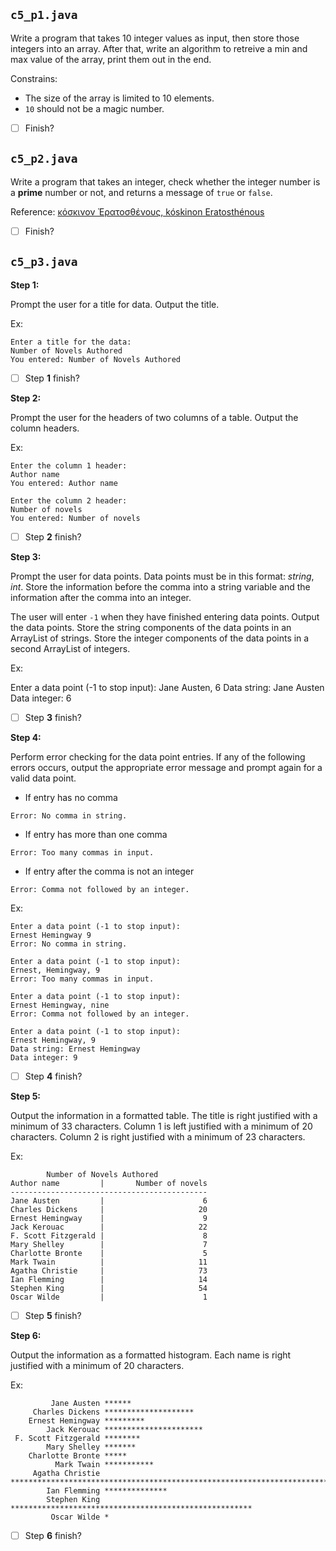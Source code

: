 ## `c5_p1.java`

Write a program that takes 10 integer values as input, then store those integers into an array. After that, write an algorithm to retreive a min and max value of the array, print them out in the end.

Constrains: 
* The size of the array is limited to 10 elements.
* `10` should not be a magic number.
  
- [ ] Finish?

## `c5_p2.java`

Write a program that takes an integer, check whether the integer number is a **prime** number or not, and returns a message of `true` or `false`.

Reference: [κόσκινον Ἐρατοσθένους, kóskinon Eratosthénous](https://en.wikipedia.org/wiki/Sieve_of_Eratosthenes)

- [ ] Finish?

## `c5_p3.java`

**Step 1:**

Prompt the user for a title for data. Output the title.

Ex:

```
Enter a title for the data:
Number of Novels Authored
You entered: Number of Novels Authored
```

- [ ] Step **1** finish?

**Step 2:**

Prompt the user for the headers of two columns of a table. Output the column headers.

Ex:

```
Enter the column 1 header:
Author name
You entered: Author name

Enter the column 2 header:
Number of novels
You entered: Number of novels
```

- [ ] Step **2** finish?

**Step 3:**

Prompt the user for data points. Data points must be in this format: *string*, *int*. Store the information before the comma into a string variable and the information after the comma into an integer.

The user will enter `-1` when they have finished entering data points. Output the data points. Store the string components of the data points in an ArrayList of strings. Store the integer components of the data points in a second ArrayList of integers.

Ex:

Enter a data point (-1 to stop input):
Jane Austen, 6
Data string: Jane Austen
Data integer: 6

- [ ] Step **3** finish?

**Step 4:**

Perform error checking for the data point entries. If any of the following errors occurs, output the appropriate error message and prompt again for a valid data point.

* If entry has no comma

```
Error: No comma in string.
```

* If entry has more than one comma

```
Error: Too many commas in input.
```

* If entry after the comma is not an integer

```
Error: Comma not followed by an integer.
```

Ex:

```
Enter a data point (-1 to stop input):
Ernest Hemingway 9
Error: No comma in string.

Enter a data point (-1 to stop input):
Ernest, Hemingway, 9
Error: Too many commas in input.

Enter a data point (-1 to stop input):
Ernest Hemingway, nine
Error: Comma not followed by an integer.

Enter a data point (-1 to stop input):
Ernest Hemingway, 9
Data string: Ernest Hemingway
Data integer: 9
```

- [ ] Step **4** finish?

**Step 5:**

Output the information in a formatted table. The title is right justified with a minimum of 33 characters. Column 1 is left justified with a minimum of 20 characters. Column 2 is right justified with a minimum of 23 characters.

Ex:

```
        Number of Novels Authored
Author name         |       Number of novels
--------------------------------------------
Jane Austen         |                      6
Charles Dickens     |                     20
Ernest Hemingway    |                      9
Jack Kerouac        |                     22
F. Scott Fitzgerald |                      8
Mary Shelley        |                      7
Charlotte Bronte    |                      5
Mark Twain          |                     11
Agatha Christie     |                     73
Ian Flemming        |                     14
Stephen King        |                     54
Oscar Wilde         |                      1
```

- [ ] Step **5** finish?

**Step 6:**

Output the information as a formatted histogram. Each name is right justified with a minimum of 20 characters.

Ex:

```
         Jane Austen ******
     Charles Dickens ********************
    Ernest Hemingway *********
        Jack Kerouac **********************
 F. Scott Fitzgerald ********
        Mary Shelley *******
    Charlotte Bronte *****
          Mark Twain ***********
     Agatha Christie *************************************************************************
        Ian Flemming **************
        Stephen King ******************************************************
         Oscar Wilde *
```

- [ ] Step **6** finish?